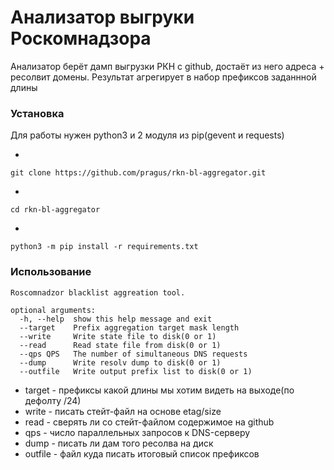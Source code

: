 # Анализатор выгруки Роскомнадзора

Анализатор берёт дамп выгрузки РКН с github, достаёт из него адреса + ресолвит домены.
Результат агрегирует в набор префиксов заданнной длины

### Установка

Для работы нужен python3 и 2 модуля из pip(gevent и requests)

* 
```
git clone https://github.com/pragus/rkn-bl-aggregator.git 
```
* 

```
cd rkn-bl-aggregator
```
*
```
python3 -m pip install -r requirements.txt
```

### Использование

```
Roscomnadzor blacklist aggreation tool.

optional arguments:
  -h, --help  show this help message and exit
  --target    Prefix aggregation target mask length
  --write     Write state file to disk(0 or 1)
  --read      Read state file from disk(0 or 1)
  --qps QPS   The number of simultaneous DNS requests
  --dump      Write resolv dump to disk(0 or 1)
  --outfile   Write output prefix list to disk(0 or 1)
```

* target - префиксы какой длины мы хотим видеть на выходе(по дефолту /24)
* write - писать стейт-файл на основе etag/size 
* read - сверять ли со стейт-файлом содержимое на github
* qps - число параллельных запросов к DNS-серверу
* dump - писать ли дам того ресолва на диск
* outfile - файл куда писать итоговый список префиксов